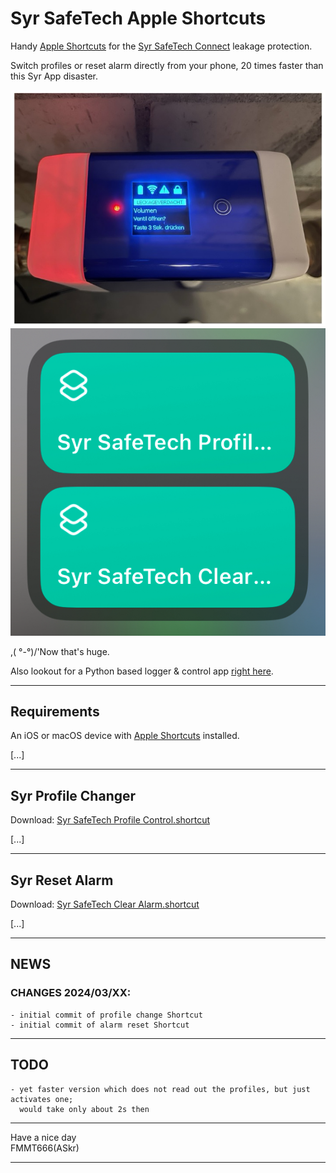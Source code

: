 Syr SafeTech Apple Shortcuts
============================

Handy [Apple Shortcuts][3] for the [Syr SafeTech Connect][1] leakage protection.

Switch profiles or reset alarm directly from your phone, 20 times faster than this Syr App disaster.

![](SyrSafeTech.jpg)  
![](Shortcuts.png)

,( °-°)/'Now that's huge. 

Also lookout for a Python based logger & control app [right here][2].


---
## Requirements

An iOS or macOS device with [Apple Shortcuts][3] installed.

[...]

---
## Syr Profile Changer

Download:
[Syr SafeTech Profile Control.shortcut](https://github.com/FMMT666/SyrSafeTech_AppleShortcuts\Syr%20SafeTech%20Profile%20Control.shortcut)


[...]

---
## Syr Reset Alarm

Download:
[Syr SafeTech Clear Alarm.shortcut](https://github.com/FMMT666/SyrSafeTech_AppleShortcuts\Syr%20SafeTech%20Clear%20Alarm.shortcut)


[...]


---
## NEWS

### CHANGES 2024/03/XX:
    - initial commit of profile change Shortcut
    - initial commit of alarm reset Shortcut

---
## TODO
    - yet faster version which does not read out the profiles, but just activates one;
      would take only about 2s then


---
Have a nice day  
FMMT666(ASkr)


---
[1]: https://www.syr.de/en/Products/CB9D9A72-BC51-40CE-840E-73401981A519/SafeTech-Connect
[2]: https://github.com/FMMT666/SyrSafeTechLogger
[3]: https://support.apple.com/en-gb/guide/shortcuts/welcome/ios

